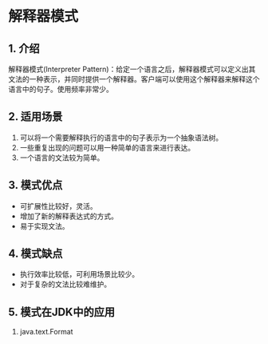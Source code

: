 # 解释器模式
## 1. 介绍
解释器模式(Interpreter Pattern)：给定一个语言之后，解释器模式可以定义出其文法的一种表示，并同时提供一个解释器。客户端可以使用这个解释器来解释这个语言中的句子。使用频率非常少。

## 2. 适用场景
1. 可以将一个需要解释执行的语言中的句子表示为一个抽象语法树。  
2. 一些重复出现的问题可以用一种简单的语言来进行表达。  
3. 一个语言的文法较为简单。 

## 3. 模式优点
* 可扩展性比较好，灵活。  
* 增加了新的解释表达式的方式。  
* 易于实现文法。  

## 4. 模式缺点
* 执行效率比较低，可利用场景比较少。  
* 对于复杂的文法比较难维护。

## 5. 模式在JDK中的应用
1. java.text.Format